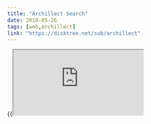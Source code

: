 ```yaml
---
title: "Archillect Search"
date: 2018-05-26
tags: [web,archillect]
link: "https://disktree.net/sub/archillect"
---
```

{{<iframe src="https://disktree.net/app/archillect">}}

